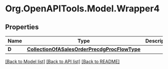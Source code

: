 # Org.OpenAPITools.Model.Wrapper4

## Properties

Name | Type | Description | Notes
------------ | ------------- | ------------- | -------------
**D** | [**CollectionOfASalesOrderPrecdgProcFlowType**](CollectionOfASalesOrderPrecdgProcFlowType.md) |  | [optional] 

[[Back to Model list]](../README.md#documentation-for-models) [[Back to API list]](../README.md#documentation-for-api-endpoints) [[Back to README]](../README.md)

